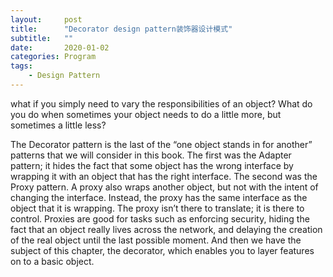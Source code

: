 ```yaml
---
layout:     post
title:      "Decorator design pattern装饰器设计模式"
subtitle:   ""
date:       2020-01-02
categories: Program
tags:
    - Design Pattern
---
```


 what if you simply need to vary the responsibilities of an object? What do you do when sometimes your object needs to do a little more, but sometimes a little less?

The Decorator pattern is the last of the “one object stands in for another” patterns that we will consider in this book. The first was the Adapter pattern; it hides the fact that some object has the wrong interface by wrapping it with an object that has the right interface. The second was the Proxy pattern. A proxy also wraps another object, but not with the intent of changing the interface. Instead, the proxy has the same interface as the object that it is wrapping. The proxy isn’t there to translate; it is there to control. Proxies are good for tasks such as enforcing security, hiding the fact that an object really lives across the network, and delaying the creation of the real object until the last possible moment. And then we have the subject of this chapter, the decorator, which enables you to layer features on to a basic object.
